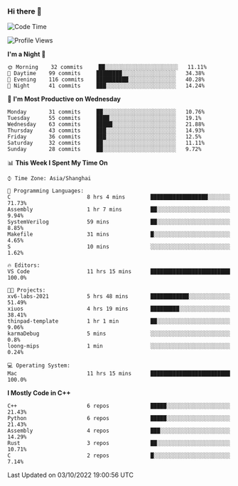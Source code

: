 ### Hi there 👋

<!--
**KarmaD7/KarmaD7** is a ✨ _special_ ✨ repository because its `README.md` (this file) appears on your GitHub profile.

Here are some ideas to get you started:

- 🔭 I’m currently working on ...
- 🌱 I’m currently learning ...
- 👯 I’m looking to collaborate on ...
- 🤔 I’m looking for help with ...
- 💬 Ask me about ...
- 📫 How to reach me: ...
- 😄 Pronouns: ...
- ⚡ Fun fact: ...
-->

<!--START_SECTION:waka-->
![Code Time](http://img.shields.io/badge/Code%20Time-11%20hrs%2028%20mins-blue)

![Profile Views](http://img.shields.io/badge/Profile%20Views-52-blue)

**I'm a Night 🦉** 

```text
🌞 Morning    32 commits     ██░░░░░░░░░░░░░░░░░░░░░░░   11.11% 
🌆 Daytime    99 commits     ████████░░░░░░░░░░░░░░░░░   34.38% 
🌃 Evening    116 commits    ██████████░░░░░░░░░░░░░░░   40.28% 
🌙 Night      41 commits     ███░░░░░░░░░░░░░░░░░░░░░░   14.24%

```
📅 **I'm Most Productive on Wednesday** 

```text
Monday       31 commits     ██░░░░░░░░░░░░░░░░░░░░░░░   10.76% 
Tuesday      55 commits     ████░░░░░░░░░░░░░░░░░░░░░   19.1% 
Wednesday    63 commits     █████░░░░░░░░░░░░░░░░░░░░   21.88% 
Thursday     43 commits     ███░░░░░░░░░░░░░░░░░░░░░░   14.93% 
Friday       36 commits     ███░░░░░░░░░░░░░░░░░░░░░░   12.5% 
Saturday     32 commits     ██░░░░░░░░░░░░░░░░░░░░░░░   11.11% 
Sunday       28 commits     ██░░░░░░░░░░░░░░░░░░░░░░░   9.72%

```


📊 **This Week I Spent My Time On** 

```text
⌚︎ Time Zone: Asia/Shanghai

💬 Programming Languages: 
C                        8 hrs 4 mins        ██████████████████░░░░░░░   71.73% 
Assembly                 1 hr 7 mins         ██░░░░░░░░░░░░░░░░░░░░░░░   9.94% 
SystemVerilog            59 mins             ██░░░░░░░░░░░░░░░░░░░░░░░   8.85% 
Makefile                 31 mins             █░░░░░░░░░░░░░░░░░░░░░░░░   4.65% 
S                        10 mins             ░░░░░░░░░░░░░░░░░░░░░░░░░   1.62%

🔥 Editors: 
VS Code                  11 hrs 15 mins      █████████████████████████   100.0%

🐱‍💻 Projects: 
xv6-labs-2021            5 hrs 48 mins       ████████████░░░░░░░░░░░░░   51.49% 
xiuos                    4 hrs 19 mins       █████████░░░░░░░░░░░░░░░░   38.41% 
thinpad-template         1 hr 1 min          ██░░░░░░░░░░░░░░░░░░░░░░░   9.06% 
karmaDebug               5 mins              ░░░░░░░░░░░░░░░░░░░░░░░░░   0.8% 
loong-mips               1 min               ░░░░░░░░░░░░░░░░░░░░░░░░░   0.24%

💻 Operating System: 
Mac                      11 hrs 15 mins      █████████████████████████   100.0%

```

**I Mostly Code in C++** 

```text
C++                      6 repos             █████░░░░░░░░░░░░░░░░░░░░   21.43% 
Python                   6 repos             █████░░░░░░░░░░░░░░░░░░░░   21.43% 
Assembly                 4 repos             ███░░░░░░░░░░░░░░░░░░░░░░   14.29% 
Rust                     3 repos             ██░░░░░░░░░░░░░░░░░░░░░░░   10.71% 
C                        2 repos             █░░░░░░░░░░░░░░░░░░░░░░░░   7.14%

```



 Last Updated on 03/10/2022 19:00:56 UTC
<!--END_SECTION:waka-->
